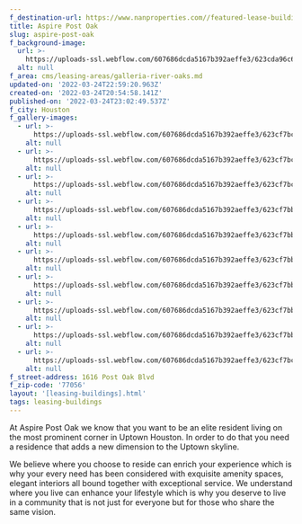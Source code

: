 ```yaml
---
f_destination-url: https://www.nanproperties.com//featured-lease-buildings/aspire-post-oak
title: Aspire Post Oak
slug: aspire-post-oak
f_background-image:
  url: >-
    https://uploads-ssl.webflow.com/607686dcda5167b392aeffe3/623cda96c6aa7111febabdb3_Screen%20Shot%202022-03-24%20at%203.54.41%20PM.png
  alt: null
f_area: cms/leasing-areas/galleria-river-oaks.md
updated-on: '2022-03-24T22:59:20.963Z'
created-on: '2022-03-24T20:54:58.141Z'
published-on: '2022-03-24T23:02:49.537Z'
f_city: Houston
f_gallery-images:
  - url: >-
      https://uploads-ssl.webflow.com/607686dcda5167b392aeffe3/623cf7bc1da452c563206885_download%20(2).jpeg
    alt: null
  - url: >-
      https://uploads-ssl.webflow.com/607686dcda5167b392aeffe3/623cf7bc09eac395bd6f8409_download%20(11).jpeg
    alt: null
  - url: >-
      https://uploads-ssl.webflow.com/607686dcda5167b392aeffe3/623cf7bcb4be5433695091e6_download%20(10).jpeg
    alt: null
  - url: >-
      https://uploads-ssl.webflow.com/607686dcda5167b392aeffe3/623cf7bba413515cef5a2ac6_download%20(9).jpeg
    alt: null
  - url: >-
      https://uploads-ssl.webflow.com/607686dcda5167b392aeffe3/623cf7bb8743a5db4052e7c6_download%20(8).jpeg
    alt: null
  - url: >-
      https://uploads-ssl.webflow.com/607686dcda5167b392aeffe3/623cf7bb87751e78c6e1a587_download%20(7).jpeg
    alt: null
  - url: >-
      https://uploads-ssl.webflow.com/607686dcda5167b392aeffe3/623cf7bb338f1020f02c54f2_download%20(6).jpeg
    alt: null
  - url: >-
      https://uploads-ssl.webflow.com/607686dcda5167b392aeffe3/623cf7bb6a7afb5f2e71b58d_download%20(5).jpeg
    alt: null
  - url: >-
      https://uploads-ssl.webflow.com/607686dcda5167b392aeffe3/623cf7bb7a4f60799df9520e_download%20(4).jpeg
    alt: null
  - url: >-
      https://uploads-ssl.webflow.com/607686dcda5167b392aeffe3/623cf7bc09eac30ce96f8408_download%20(3).jpeg
    alt: null
f_street-address: 1616 Post Oak Blvd
f_zip-code: '77056'
layout: '[leasing-buildings].html'
tags: leasing-buildings
---
```


At Aspire Post Oak we know that you want to be an elite resident living on the most prominent corner in Uptown Houston. In order to do that you need a residence that adds a new dimension to the Uptown skyline.[](https://aspirepostoak.prospectportal.com/Apartments/module/application_authentication/)

We believe where you choose to reside can enrich your experience which is why your every need has been considered with exquisite amenity spaces, elegant interiors all bound together with exceptional service. We understand where you live can enhance your lifestyle which is why you deserve to live in a community that is not just for everyone but for those who share the same vision.
